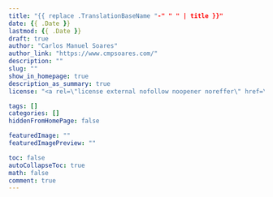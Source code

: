 ```yaml
---
title: "{{ replace .TranslationBaseName "-" " " | title }}"
date: {{ .Date }}
lastmod: {{ .Date }}
draft: true
author: "Carlos Manuel Soares"
author_link: "https://www.cmpsoares.com/"
description: ""
slug: ""
show_in_homepage: true
description_as_summary: true
license: "<a rel=\"license external nofollow noopener noreffer\" href=\"https://creativecommons.org/licenses/by-nc/4.0/\" target=\"_blank\">CC BY-NC 4.0</a>"

tags: []
categories: []
hiddenFromHomePage: false

featuredImage: ""
featuredImagePreview: ""

toc: false
autoCollapseToc: true
math: false
comment: true
---
```


<!--more-->

<!--adsense-->
